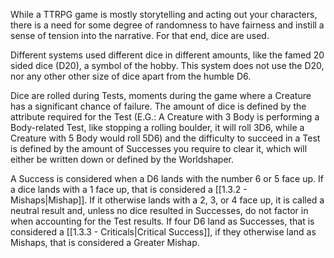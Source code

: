 While a TTRPG game is mostly storytelling and acting out your characters, there is a need for some degree of randomness to have fairness and instill a sense of tension into the narrative. For that end, dice are used.

Different systems used different dice in different amounts, like the famed 20 sided dice (D20), a symbol of the hobby. This system does not use the D20, nor any other other size of dice apart from the humble D6.

Dice are rolled during Tests, moments during the game where a Creature has a significant chance of failure. The amount of dice is defined by the attribute required for the Test (E.G.: A Creature with 3 Body is performing a Body-related Test, like stopping a rolling boulder, it will roll 3D6, while a Creature with 5 Body would roll 5D6) and the difficulty to succeed in a Test is defined by the amount of Successes you require to clear it, which will either be written down or defined by the Worldshaper.

A Success is considered when a D6 lands with the number 6 or 5 face up. If a dice lands with a 1 face up, that is considered a [[1.3.2 - Mishaps|Mishap]]. If it otherwise lands with a 2, 3, or 4 face up, it is called a neutral result and, unless no dice resulted in Successes, do not factor in when accounting for the Test results. If four D6 land as Successes, that is considered a [[1.3.3 - Criticals|Critical Success]], if they otherwise land as Mishaps, that is considered a Greater Mishap.

